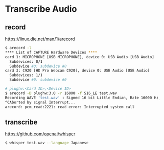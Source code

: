 # Transcribe Audio

## record
https://linux.die.net/man/1/arecord
```bash
$ arecord -l
**** List of CAPTURE Hardware Devices ****
card 1: MICROPHONE [USB MICROPHONE], device 0: USB Audio [USB Audio]
  Subdevices: 0/1
  Subdevice #0: subdevice #0
card 3: C920 [HD Pro Webcam C920], device 0: USB Audio [USB Audio]
  Subdevices: 1/1
  Subdevice #0: subdevice #0

# plughw:<Card ID>,<Device ID>
$ arecord -D plughw:3,0 -r 16000 -f S16_LE test.wav
Recording WAVE 'test.wav' : Signed 16 bit Little Endian, Rate 16000 Hz, Mono
^CAborted by signal Interrupt...
arecord: pcm_read:2221: read error: Interrupted system call
```

## transcribe
https://github.com/openai/whisper

```bash
$ whisper test.wav --language Japanese
```
